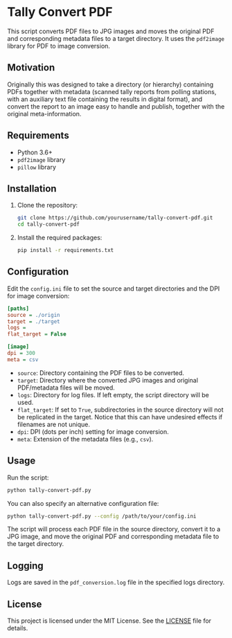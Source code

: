 # Tally Convert PDF

This script converts PDF files to JPG images and moves the original PDF and corresponding metadata files to a target directory. It uses the `pdf2image` library for PDF to image conversion.

## Motivation

Originally this was designed to take a directory (or hierarchy) containing PDFs together with metadata (scanned tally reports from polling stations, with an auxiliary text file containing the results in digital format), and convert the report to an image easy to handle and publish, together with the original meta-information.

## Requirements

- Python 3.6+
- `pdf2image` library
- `pillow` library

## Installation

1. Clone the repository:
    ```sh
    git clone https://github.com/yourusername/tally-convert-pdf.git
    cd tally-convert-pdf
    ```

2. Install the required packages:
    ```sh
    pip install -r requirements.txt
    ```

## Configuration

Edit the `config.ini` file to set the source and target directories and the DPI for image conversion:

```ini
[paths]
source = ./origin
target = ./target
logs = 
flat_target = False

[image]
dpi = 300
meta = csv
```

- `source`: Directory containing the PDF files to be converted.
- `target`: Directory where the converted JPG images and original PDF/metadata files will be moved.
- `logs`: Directory for log files. If left empty, the script directory will be used.
- `flat_target`: If set to `True`, subdirectories in the source directory will not be replicated in the target. Notice that this can have undesired effects if filenames are not unique.
- `dpi`: DPI (dots per inch) setting for image conversion.
- `meta`: Extension of the metadata files (e.g., `csv`).

## Usage

Run the script:

```sh
python tally-convert-pdf.py
```

You can also specify an alternative configuration file:

```sh
python tally-convert-pdf.py --config /path/to/your/config.ini
```

The script will process each PDF file in the source directory, convert it to a JPG image, and move the original PDF and corresponding metadata file to the target directory.

## Logging

Logs are saved in the `pdf_conversion.log` file in the specified logs directory.

## License

This project is licensed under the MIT License. See the [LICENSE](LICENSE) file for details.
